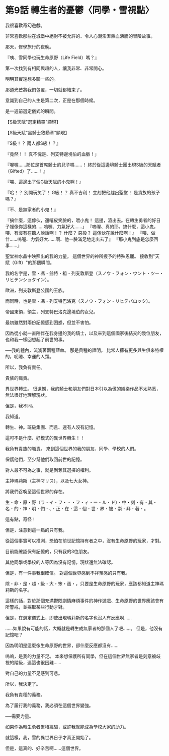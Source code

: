 # 第9話 轉生者的憂鬱〈同學・雪視點〉

我很喜歡奇幻遊戲。

非常喜歡那些在城堡中絕對不被允許的、令人心潮澎湃熱血沸騰的冒險故事。

那天，修學旅行的夜晚。

『咦、雪同學也玩生命原野（Life Field）嗎？』

第一次找到有相同興趣的人，讓我非常、非常開心。

明明其實還想多聊一些的。

那道光芒將我們包覆，一切就都結束了。

意識到自己的人生是第二次，正是在那個時候。

是一週前選定儀式的瞬間。

【S級天賦"選定精靈"顯現】

【S級天賦"黑騎士敘勳章"顯現】

『S級！？ 兩人都S級！？』

『竟然！！ 真不愧是、列支特邊境伯的血脈！」

『喔喔……那位是首席騎士的兒子嗎……！ 終於從這邊境騎士團出現S級的天賦者（Gifted）了……！』

『喂、這邊出了個G級天賦的小鬼啊！』

『哈！？ 別開玩笑了！ G級！？ 真不吉利！ 立刻把他趕出聖堂！ 是貴族的孩子嗎？』

『不、是無家者的小鬼！』

『搞什麼，這傢伙，還嘻皮笑臉的，喂小鬼！ 這邊，滾出去。在轉生勇者的好日子裡像你這樣的……嗚喔、力氣好大……」 
『嗚喔、真的耶。搞什麼，這小鬼，喂、有沒有在聽人說話啊！？ 什麼？ 惡役？ 這傢伙在說什麼啊！』 
『喂、做什……嗚喔、力氣好大……啊、他一臉滿足地走出去了』 
『那小鬼到底是怎麼回事……』

聖堂神水晶中映照出的我的力量。
這個世界的神所授予的特殊恩寵。
接收到"天賦（Gift）"的那個瞬間。

我的名字是，雪・馮・翁特・祖・列支敦斯登（スノウ・フォン・ウント・ツー・リヒテンシュタイン）。

歐洲，列支敦斯登公國的王族。

而同時，也是雪・馮・列支特巴洛克（スノウ・フォン・リヒテバロック）。

帝國東領，領主，列支特巴洛克邊境伯的女兒。

最初雖然對兩份記憶感到困惑，但並不害怕。

因為從小就一直陪伴在我身邊的我的騎士，以及來到這個國家後結交的幾位朋友，也和我一樣回想起了前世的事。

──我的體內，流淌著兩種藍血。
那是貴種的證明。
比常人擁有更多與生俱來特權的，呃嗯、幸運的人類。

所以，我負有責任。

貴族的職責。

異世界轉生。
很遺憾，我的騎士和朋友們對日本引以為傲的娛樂作品不太熟悉，無法很好地理解現狀。

但是，我不同。

我知道。

轉生、神。班級集團、而且、還有人沒有記憶。

這可不是什麼、好模式的異世界轉生！！

我負有貴族的職責。
來到這個世界的我的朋友、同學、學校的人們。

保護他們，至少幫他們取回前世的記憶。

對人最不可為之事，就是剝奪其選擇的權利。

主神瑪莉斯（主神マリス），以及七大女神。

將我們召喚至這個世界的存在。

生・命・原・野（ラ・イ・フ・・・フ・ィ・ー・ル・ド）・中・刻・有・其・名・的・神・明・們・、・正・在・這・個・世・界・被・崇・拜・著・。

這有點，奇怪！

但是，注意到這一點的只有我。

從這個事實可以推測，恐怕在前世記憶持有者之中，沒有生命原野的玩家，才對。

目前能確認保有記憶的，只有我的3位朋友。

其他同學或學校的人等因為沒有記憶，現狀還無法確認。

但是，有一件事我很確信。
對這個世界感到不祥預感的只有我。

除・非・是・超・級・大・笨・蛋・，只要是生命原野的玩家，應該都知道主神瑪莉斯的名字。

這樣的話，對於那個充滿鬱悶劇情麻煩事件的神作遊戲、生命原野的世界應該會有所警戒，並採取某些行動才對。

但是，在選定儀式上，即使出現瑪莉斯的名字也沒人有反應啊……

……如果說有可能的話，大概就是轉生成無家者的那個人了吧……。
但是，他沒有記憶吧？

因為明明是這麼像生命原野的世界，卻什麼反應都沒有……

嗚嗚，是我的力量不足。
本來想保護所有同學，但在這個世界無家者是刻意被歧視的階級，連這也很困難……

對自己的力量不足感到可悲。

所以，我決定了。

我負有貴種的義務。

為了履行我的義務，我必須在這個世界變強。

──需要力量。

如果作為轉生勇者累積經驗，或許我就能成為學校大家的助力。

就這樣，我，雪的異世界日子才真正開始了。

但是，這真的、好辛苦啊……這個世界。